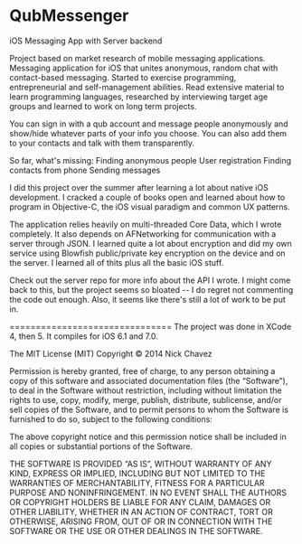 QubMessenger
============

iOS Messaging App with Server backend

Project based on market research of mobile messaging applications. Messaging application for iOS that
unites anonymous, random chat with contact-based messaging. Started to exercise programming, entrepreneurial
and self-management abilities. Read extensive material to learn programming languages, researched by interviewing
target age groups and learned to work on long term projects.

You can sign in with a qub account and message people anonymously and show/hide whatever parts of your info
you choose. You can also add them to your contacts and talk with them transparently.

So far, what's missing:
  Finding anonymous people
  User registration
  Finding contacts from phone
  Sending messages

I did this project over the summer after learning a lot about native iOS development. I cracked a couple of
books open and learned about how to program in Objective-C, the iOS visual paradigm and common UX patterns.

The application relies heavily on multi-threaded Core Data, which I wrote completely. It also depends on AFNetworking
 for communication with a server through JSON. I learned quite a lot about encryption and did my own service using
Blowfish public/private key encryption on the device and on the server. I learned all of thits plus all the basic
iOS stuff.

Check out the server repo for more info about the API I wrote. I might come back to this, but the project seems so
bloated -- I do regret not commenting the code out enough. Also, it seems like there's still a lot of work to be put
in.

===============================
The project was done in XCode 4, then 5. It compiles for iOS 6.1 and 7.0.

The MIT License (MIT) Copyright © 2014 Nick Chavez

Permission is hereby granted, free of charge, to any person obtaining a copy of this software and associated documentation files (the “Software”), to deal in the Software without restriction, including without limitation the rights to use, copy, modify, merge, publish, distribute, sublicense, and/or sell copies of the Software, and to permit persons to whom the Software is furnished to do so, subject to the following conditions:

The above copyright notice and this permission notice shall be included in all copies or substantial portions of the Software.

THE SOFTWARE IS PROVIDED “AS IS”, WITHOUT WARRANTY OF ANY KIND, EXPRESS OR IMPLIED, INCLUDING BUT NOT LIMITED TO THE WARRANTIES OF MERCHANTABILITY, FITNESS FOR A PARTICULAR PURPOSE AND NONINFRINGEMENT. IN NO EVENT SHALL THE AUTHORS OR COPYRIGHT HOLDERS BE LIABLE FOR ANY CLAIM, DAMAGES OR OTHER LIABILITY, WHETHER IN AN ACTION OF CONTRACT, TORT OR OTHERWISE, ARISING FROM, OUT OF OR IN CONNECTION WITH THE SOFTWARE OR THE USE OR OTHER DEALINGS IN THE SOFTWARE.

